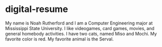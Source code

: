 # digital-resume
 My name is Noah Rutherford and I am a Computer Engineering major at Mississippi State University. I like videogames, card games, movies, and general homebody activities. I have two cats, named Miso and Mochi. My favorite color is red. My favorite animal is the Serval.
